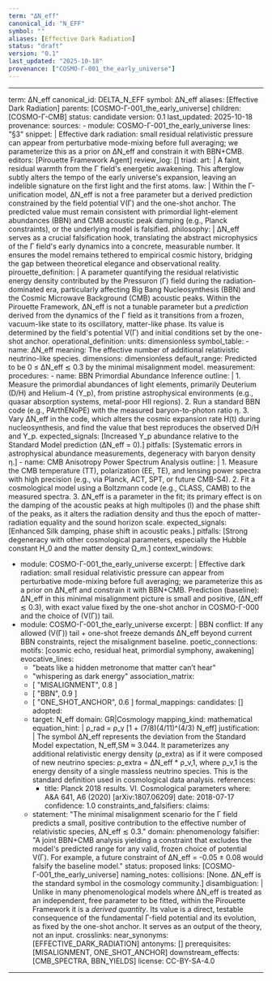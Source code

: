 ```yaml
---
term: "ΔN_eff"
canonical_id: "N_EFF"
symbol: ""
aliases: [Effective Dark Radiation]
status: "draft"
version: "0.1"
last_updated: "2025-10-18"
provenance: ["COSMO-Γ-001_the_early_universe"]
---
```


---
term: ΔN_eff
canonical_id: DELTA_N_EFF
symbol: ΔN_eff
aliases: [Effective Dark Radiation]
parents: [COSMO-Γ-001_the_early_universe]
children: [COSMO-Γ-CMB]
status: candidate
version: 0.1
last_updated: 2025-10-18
provenance:
  sources:
    - module: COSMO-Γ-001_the_early_universe
      lines: "§3"
      snippet: |
        Effective dark radiation: small residual relativistic pressure can appear from perturbative mode-mixing before full averaging; we parameterize this as a prior on ΔN_eff and constrain it with BBN+CMB.
  editors: [Pirouette Framework Agent]
  review_log: []
triad:
  art: |
    A faint, residual warmth from the Γ field's energetic awakening. This afterglow subtly alters the tempo of the early universe's expansion, leaving an indelible signature on the first light and the first atoms.
  law: |
    Within the Γ-unification model, ΔN_eff is not a free parameter but a derived prediction constrained by the field potential V(Γ) and the one-shot anchor. The predicted value must remain consistent with primordial light-element abundances (BBN) and CMB acoustic peak damping (e.g., Planck constraints), or the underlying model is falsified.
  philosophy: |
    ΔN_eff serves as a crucial falsification hook, translating the abstract microphysics of the Γ field's early dynamics into a concrete, measurable number. It ensures the model remains tethered to empirical cosmic history, bridging the gap between theoretical elegance and observational reality.
pirouette_definition: |
  A parameter quantifying the residual relativistic energy density contributed by the Pressuron (Γ) field during the radiation-dominated era, particularly affecting Big Bang Nucleosynthesis (BBN) and the Cosmic Microwave Background (CMB) acoustic peaks. Within the Pirouette Framework, ΔN_eff is not a tunable parameter but a *prediction* derived from the dynamics of the Γ field as it transitions from a frozen, vacuum-like state to its oscillatory, matter-like phase. Its value is determined by the field's potential V(Γ) and initial conditions set by the one-shot anchor.
operational_definition:
  units: dimensionless
  symbol_table:
    - name: ΔN_eff
      meaning: The effective number of additional relativistic neutrino-like species.
      dimensions: dimensionless
      default_range: Predicted to be 0 ≤ ΔN_eff ≲ 0.3 by the minimal misalignment model.
  measurement:
    procedures:
      - name: BBN Primordial Abundance Inference
        outline: |
          1. Measure the primordial abundances of light elements, primarily Deuterium (D/H) and Helium-4 (Y_p), from pristine astrophysical environments (e.g., quasar absorption systems, metal-poor HII regions).
          2. Run a standard BBN code (e.g., PArthENoPE) with the measured baryon-to-photon ratio η.
          3. Vary ΔN_eff in the code, which alters the cosmic expansion rate H(t) during nucleosynthesis, and find the value that best reproduces the observed D/H and Y_p.
        expected_signals: [Increased Y_p abundance relative to the Standard Model prediction (ΔN_eff = 0).]
        pitfalls: [Systematic errors in astrophysical abundance measurements, degeneracy with baryon density η.]
      - name: CMB Anisotropy Power Spectrum Analysis
        outline: |
          1. Measure the CMB temperature (TT), polarization (EE, TE), and lensing power spectra with high precision (e.g., via Planck, ACT, SPT, or future CMB-S4).
          2. Fit a cosmological model using a Boltzmann code (e.g., CLASS, CAMB) to the measured spectra.
          3. ΔN_eff is a parameter in the fit; its primary effect is on the damping of the acoustic peaks at high multipoles (l) and the phase shift of the peaks, as it alters the radiation density and thus the epoch of matter-radiation equality and the sound horizon scale.
        expected_signals: [Enhanced Silk damping, phase shift in acoustic peaks.]
        pitfalls: [Strong degeneracy with other cosmological parameters, especially the Hubble constant H_0 and the matter density Ω_m.]
context_windows:
  - module: COSMO-Γ-001_the_early_universe
    excerpt: |
      Effective dark radiation: small residual relativistic pressure can appear from perturbative mode-mixing before full averaging; we parameterize this as a prior on ΔN_eff and constrain it with BBN+CMB. Prediction (baseline): ΔN_eff in this minimal misalignment picture is small and positive, (ΔN_eff ≲ 0.3), with exact value fixed by the one-shot anchor in COSMO-Γ-000 and the choice of (V(Γ)) tail.
  - module: COSMO-Γ-001_the_early_universe
    excerpt: |
      BBN conflict: If any allowed (V(Γ)) tail + one-shot freeze demands ΔN_eff beyond current BBN constraints, reject the misalignment baseline.
poetic_connections:
  motifs: [cosmic echo, residual heat, primordial symphony, awakening]
  evocative_lines:
    - "beats like a hidden metronome that matter can’t hear"
    - "whispering as dark energy"
  association_matrix:
    - [ "MISALIGNMENT", 0.8 ]
    - [ "BBN", 0.9 ]
    - [ "ONE_SHOT_ANCHOR", 0.6 ]
formal_mappings:
  candidates: []
  adopted:
    - target: N_eff
      domain: GR|Cosmology
      mapping_kind: mathematical
      equation_hint: |
        ρ_rad = ρ_γ [1 + (7/8)(4/11)^(4/3) N_eff]
      justification: |
        The symbol ΔN_eff represents the deviation from the Standard Model expectation, N_eff,SM ≈ 3.044. It parameterizes any additional relativistic energy density (ρ_extra) as if it were composed of new neutrino species: ρ_extra = ΔN_eff * ρ_ν,1, where ρ_ν,1 is the energy density of a single massless neutrino species. This is the standard definition used in cosmological data analysis.
      references:
        - title: Planck 2018 results. VI. Cosmological parameters
          where: A&A 641, A6 (2020) [arXiv:1807.06209]
          date: 2018-07-17
      confidence: 1.0
constraints_and_falsifiers:
  claims:
    - statement: "The minimal misalignment scenario for the Γ field predicts a small, positive contribution to the effective number of relativistic species, ΔN_eff ≲ 0.3."
      domain: phenomenology
      falsifier: "A joint BBN+CMB analysis yielding a constraint that excludes the model's predicted range for any valid, frozen choice of potential V(Γ). For example, a future constraint of ΔN_eff = -0.05 ± 0.08 would falsify the baseline model."
      status: proposed
      links: [COSMO-Γ-001_the_early_universe]
naming_notes:
  collisions: [None. ΔN_eff is the standard symbol in the cosmology community.]
  disambiguation: |
    Unlike in many phenomenological models where ΔN_eff is treated as an independent, free parameter to be fitted, within the Pirouette Framework it is a *derived quantity*. Its value is a direct, testable consequence of the fundamental Γ-field potential and its evolution, as fixed by the one-shot anchor. It serves as an output of the theory, not an input.
crosslinks:
  near_synonyms: [EFFECTIVE_DARK_RADIATION]
  antonyms: []
  prerequisites: [MISALIGNMENT, ONE_SHOT_ANCHOR]
  downstream_effects: [CMB_SPECTRA, BBN_YIELDS]
license: CC-BY-SA-4.0
---